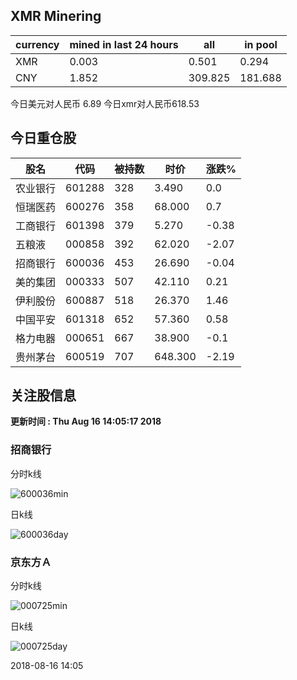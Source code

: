 ## XMR Minering

|currency|mined in last 24 hours|all|in pool|
|---|---|---|---|
|XMR|0.003|0.501|0.294|
|CNY|1.852|309.825|181.688|

今日美元对人民币 6.89	今日xmr对人民币618.53


## 今日重仓股 

|股名|代码|被持数|时价|涨跌%|
|---|---|---|---|---|
|农业银行|601288|328|3.490|0.0|
|恒瑞医药|600276|358|68.000|0.7|
|工商银行|601398|379|5.270|-0.38|
|五粮液|000858|392|62.020|-2.07|
|招商银行|600036|453|26.690|-0.04|
|美的集团|000333|507|42.110|0.21|
|伊利股份|600887|518|26.370|1.46|
|中国平安|601318|652|57.360|0.58|
|格力电器|000651|667|38.900|-0.1|
|贵州茅台|600519|707|648.300|-2.19|

## 关注股信息
**更新时间 : Thu Aug 16 14:05:17 2018**
### 招商银行 
分时k线

![600036min](http://image.sinajs.cn/newchart/min/n/sh600036.gif)

日k线

![600036day](http://image.sinajs.cn/newchart/daily/n/sh600036.gif)

### 京东方Ａ 
分时k线

![000725min](http://image.sinajs.cn/newchart/min/n/sz000725.gif)

日k线

![000725day](http://image.sinajs.cn/newchart/daily/n/sz000725.gif)

2018-08-16 14:05